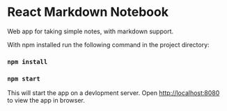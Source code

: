 React Markdown Notebook
=======================

Web app for taking simple notes, with markdown support.

With npm installed run the following command in the project directory:

### `npm install`

### `npm start`

This will start the app on a devlopment server.
Open [http://localhost:8080](http://localhost:8080) to view the app in browser.